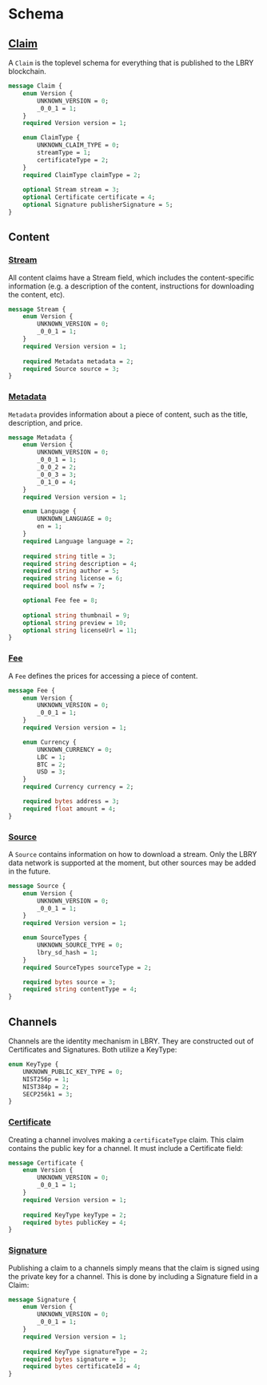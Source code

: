# Schema

## [Claim](https://github.com/lbryio/lbryschema/blob/master/lbryschema/proto/claim.proto)

A `Claim` is the toplevel schema for everything that is published to the LBRY blockchain.

```protobuf
message Claim {
    enum Version {
        UNKNOWN_VERSION = 0;
        _0_0_1 = 1;
    }
    required Version version = 1;

    enum ClaimType {
        UNKNOWN_CLAIM_TYPE = 0;
        streamType = 1;
        certificateType = 2;
    }
    required ClaimType claimType = 2;
    
    optional Stream stream = 3;
    optional Certificate certificate = 4;
    optional Signature publisherSignature = 5;
}
```


## Content

### [Stream](https://github.com/lbryio/lbryschema/blob/master/lbryschema/proto/stream.proto)

All content claims have a Stream field, which includes the content-specific information (e.g. a description of the content, instructions for downloading the content, etc).

```protobuf
message Stream {
    enum Version {
        UNKNOWN_VERSION = 0;
        _0_0_1 = 1;
    }
    required Version version = 1;
    
    required Metadata metadata = 2;
    required Source source = 3;
}
```

### [Metadata](https://github.com/lbryio/lbryschema/blob/master/lbryschema/proto/metadata.proto)

`Metadata` provides information about a piece of content, such as the title, description, and price.

```protobuf
message Metadata {
    enum Version {
        UNKNOWN_VERSION = 0;
        _0_0_1 = 1;
        _0_0_2 = 2;
        _0_0_3 = 3;
        _0_1_0 = 4;
    }
    required Version version = 1;

    enum Language {
        UNKNOWN_LANGUAGE = 0;
        en = 1;
    }
    required Language language = 2;
    
    required string title = 3;
    required string description = 4;
    required string author = 5;
    required string license = 6;
    required bool nsfw = 7;

    optional Fee fee = 8;
    
    optional string thumbnail = 9;
    optional string preview = 10;
    optional string licenseUrl = 11;
}
```

### [Fee](https://github.com/lbryio/lbryschema/blob/master/lbryschema/proto/fee.proto)

A `Fee` defines the prices for accessing a piece of content.

```protobuf
message Fee {
    enum Version {
        UNKNOWN_VERSION = 0;
        _0_0_1 = 1;
    }
    required Version version = 1;

    enum Currency {
        UNKNOWN_CURRENCY = 0;
        LBC = 1;
        BTC = 2;
        USD = 3;
    }
    required Currency currency = 2;

    required bytes address = 3;
    required float amount = 4;
}
```

### [Source](https://github.com/lbryio/lbryschema/blob/master/lbryschema/proto/source.proto)

A `Source` contains information on how to download a stream. Only the LBRY data network is supported at the moment, but other sources may be added in the future.

```protobuf
message Source {
    enum Version {
        UNKNOWN_VERSION = 0;
        _0_0_1 = 1;
    }
    required Version version = 1;

    enum SourceTypes {
        UNKNOWN_SOURCE_TYPE = 0;
        lbry_sd_hash = 1;
    }
    required SourceTypes sourceType = 2;

    required bytes source = 3;
    required string contentType = 4;
}
```

## Channels

Channels are the identity mechanism in LBRY. They are constructed out of Certificates and Signatures. Both utilize a KeyType:

```protobuf
enum KeyType {
    UNKNOWN_PUBLIC_KEY_TYPE = 0;
    NIST256p = 1;
    NIST384p = 2;
    SECP256k1 = 3;
}
```

### [Certificate](https://github.com/lbryio/lbryschema/blob/master/lbryschema/proto/certificate.proto)

Creating a channel involves making a `certificateType` claim. This claim contains the public key for a channel. It must include a Certificate field:

```protobuf
message Certificate {
    enum Version {
        UNKNOWN_VERSION = 0;
        _0_0_1 = 1;
    }
    required Version version = 1;
    
    required KeyType keyType = 2;
    required bytes publicKey = 4;
}
```


### [Signature](https://github.com/lbryio/lbryschema/blob/master/lbryschema/proto/signature.proto)

Publishing a claim to a channels simply means that the claim is signed using the private key for a channel. This is done by including a Signature field in a Claim:

```protobuf
message Signature {
    enum Version {
        UNKNOWN_VERSION = 0;
        _0_0_1 = 1;
    }
    required Version version = 1;
    
    required KeyType signatureType = 2;
    required bytes signature = 3;
    required bytes certificateId = 4;
}
```
